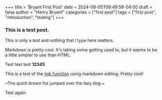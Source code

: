 +++
title = 'Bryant First Post'
date = 2024-09-05T09:49:58-04:00
draft = false
author = "Henry Bryant"
categories = ["first post"]
tags = ["first post", "introduction", "testing"]
+++
### This is a test post. 
This is only a *test* and nothing that I type here matters. 

Markdown is pretty cool. It's taking some getting used to, but it seems to be a little simpler to use than HTML. 

Test test test **12345**

This is a test of the [link function](https://youtu.be/dQw4w9WgXcQ?si=48ck8bncUCTUHC9E) using markdown editing. Pretty cool!

~The quick brown fox jumped over the lazy dog.~

Test again